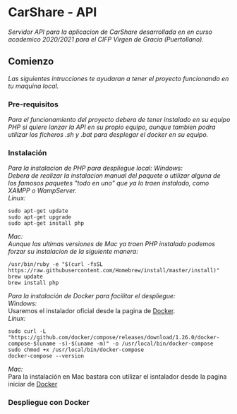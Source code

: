 # CarShare - API
_Servidor API para la aplicacion de CarShare desarrollada en en curso academico 2020/2021 para el CIFP Virgen de Gracia (Puertollano)._

## Comienzo
_Las siguientes intrucciones te ayudaran a tener el proyecto funcionando en tu maquina local._

### Pre-requisitos
_Para el funcionamiento del proyecto debera de tener instalado en su equipo PHP si quiere lanzar la API en su propio equipo, aunque tambien podra
utilizar los ficheros .sh y .bat para desplegar el docker en su equipo._

### Instalación
_Para la instalacion de PHP para despliegue local:_
_Windows:_  
_Debera de realizar la instalacion manual del paquete o utilizar alguna de los famosos paquetes "todo en uno" que ya lo traen instalado, como XAMPP o WampServer._  
_Linux:_
```
sudo apt-get update
sudo apt-get upgrade
sudo apt-get install php
```
_Mac:_  
_Aunque las ultimas versiones de Mac ya traen PHP instalado podemos forzar su instalacion de la siguiente manera:_
```
/usr/bin/ruby -e "$(curl -fsSL https://raw.githubusercontent.com/Homebrew/install/master/install)"
brew update
brew install php
```
  
  
_Para la instalación de Docker para facilitar el despliegue:_  
_Windows:_  
Usaremos el instalador oficial desde la pagina de [Docker](https://hub.docker.com/editions/community/docker-ce-desktop-windows?tab=description).  
_Linux:_
```
sudo curl -L "https://github.com/docker/compose/releases/download/1.26.0/docker-compose-$(uname -s)-$(uname -m)" -o /usr/local/bin/docker-compose
sudo chmod +x /usr/local/bin/docker-compose
docker-compose --version
```
_Mac:_  
Para la instalación en Mac bastara con utilizar el isntalador desde la pagina iniciar de [Docker](https://hub.docker.com/editions/community/docker-ce-desktop-mac/)

### Despliegue con Docker
